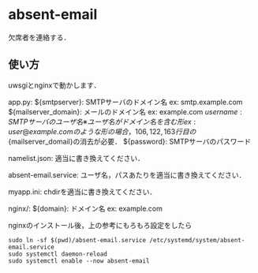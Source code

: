 # absent-email
欠席者を連絡する．

## 使い方
uwsgiとnginxで動かします．

app.py:
	${smtpserver}: SMTPサーバのドメイン名 ex: smtp.example.com
	${mailserver_domain}: メールのドメイン名 ex: example.com
	${username}: SMTPサーバのユーザ名 
		※ ユーザ名がドメイン名を含む形 ex: user@example.com のような形の場合，
		106,122,163行目の${mailserver_domail}の消去が必要．
	${password}: SMTPサーバのパスワード

namelist.json:
	適当に書き換えてください．

absent-email.service:
	ユーザ名，パスあたりを適当に書き換えてください．

myapp.ini:
	chdirを適当に書き換えてください．

nginx/:
	${domain}: ドメイン名 ex: example.com

nginxのインストール後，上の参考にもろもろ設定をしたら
```
sudo ln -sf $(pwd)/absent-email.service /etc/systemd/system/absent-email.service
sudo systemctl daemon-reload
sudo systemctl enable --now absent-email
```